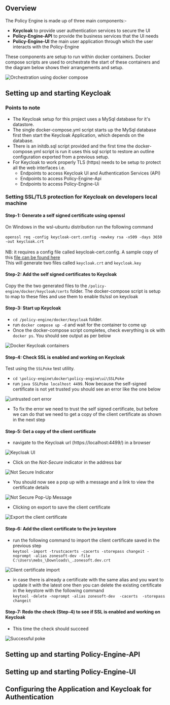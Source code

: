 ## Overview

The Policy Engine is made up of three main components:-
 - **Keycloak** to provide user authentication services to secure the UI
 - **Policy-Engine-API** to provide the business services that the UI needs
 - **Policy-Engine-UI** the main user application through which the user interacts with the Policy-Engine
 
These components are setup to run within docker containers. Docker compose scripts are used to orchestrate the start of these containers and the diagram below shows their arrangements and setup.


![Orchestration using docker compose](./01-orchestration.png)


## Setting up and starting Keycloak

### Points to note
 - The Keycloak setup for this project uses a MySql database for it's datastore. 
 - The single docker-compose.yml script starts up the MySql database first then start the Keycloak Application, which depends on the database. 
 - There is an initdb.sql script provided and the first time the docker-compose.yml script is run it uses this sql script to restore an outline configuration exported from a previous setup.
 - For Keycloak to work properly TLS (https) needs to be setup to protect all the web interfaces i.e.
 	 - Endpoints to access Keycloak UI and Authentication Services (API)
 	 - Endpoints to access Policy-Engine-Api
 	 - Endpoints to access Policy-Engine-Ui

### Setting SSL/TLS protection for Keycloak on developers local machine

#### Step-1: Generate a self signed certificate	using openssl
On Windows in the wsl-ubuntu distribution run the following command<br/>
<br/>
`openssl req -config keycloak-cert.config -newkey rsa -x509 -days 3650 -out keycloak.crt`<br/>
<br/>
NB: it requires a config file called keycloak-cert.config. A sample copy of this [file can be found here](./generating-self-signed-certificate/keycloak-cert.config)<br/>
This will generate two files called `keycloak.crt` and `keycloak.key`

#### Step-2: Add the self signed certificates to Keycloak
Copy the the two generated files to the `/policy-engine/docker/keycloak/certs` folder. The docker-compose script is setup to map to these files and use them to enable tls/ssl on keycloak

#### Step-3: Start up Keycloak
- `cd /policy-engine/docker/keycloak` folder.
- run `docker compose up -d` and wait for the container to come up
- Once the docker-compose script completes, check everything is ok with `docker ps`. You should see output as per below

![Docker Keycloak containers](./02-keycloak-docker-ps.png)

#### Step-4: Check SSL is enabled and working on Keycloak
Test using the `SSLPoke` test utility.
- `cd \policy-engine\docker\policy-engine\ui\SSLPoke`
- run `java SSLPoke localhost 4499`. Now because the self-signed certificate is not yet trusted you should see an error like the one below

![untrusted cert error](./03-signature-check-failed.png)

- To fix the error we need to trust the self signed certificate, but before we can do that we need to get a copy of the client certificate as shown in the next step

#### Step-5: Get a copy of the client certificate
- navigate to the Keycloak url (https://localhost:4499/) in a browser

![Keycloak UI](./04-navigate-to-keycloak.png)

- Click on the *Not-Secure* indicator in the address bar

![Not Secure Indicator](./05-not-secure-indicator.png)

- You should now see a pop up with a message and a link to view the certificate details

![Not Secure Pop-Up Message](./06-not-secure-pop-up.png)

- Clicking on export to save the client certificate

![Export the client certificate](./07-show-certificate.png)

#### Step-6: Add the client certificate to the jre keystore

- run the following command to import the client certificate saved in the previous step<br/>
`keytool -import -trustcacerts -cacerts -storepass changeit -noprompt -alias zonesoft-dev -file C:\Users\mebs_\Downloads\_.zonesoft.dev.crt`

![Client certificate import](./08-cert-successfully-added.png)

- in case there is already a certificate with the same alias and you want to update it with the latest one then you can delete the existing certificate in the keystore with the following command <br/>
`keytool -delete -noprompt -alias zonesoft-dev  -cacerts  -storepass changeit`

#### Step-7: Redo the check (Step-4) to see if SSL is enabled and working on Keycloak
 - This time the check should succeed
 
 ![Successful poke](./09-redo-check.png)
 

## Setting up and starting Policy-Engine-API
 
 
## Setting up and starting Policy-Engine-UI


## Configuring the Application and Keycloak for Authentication
